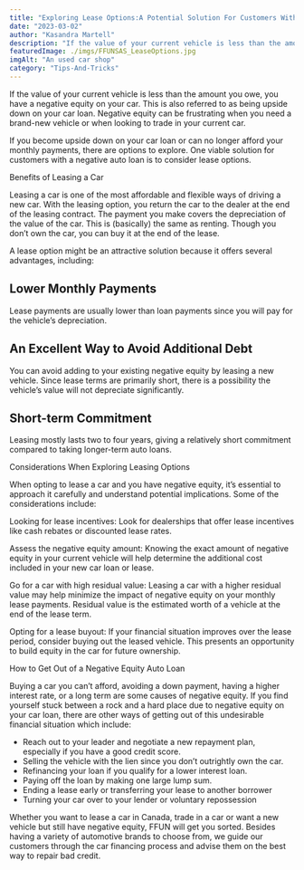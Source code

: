 ```yaml
---
title: "Exploring Lease Options:A Potential Solution For Customers With Negative Equity"
date: "2023-03-02"
author: "Kasandra Martell"
description: "If the value of your current vehicle is less than the amount you owe, you have a negative equity on your car."
featuredImage: ./imgs/FFUNSAS_LeaseOptions.jpg
imgAlt: "An used car shop"
category: "Tips-And-Tricks"
---
```


If the value of your current vehicle is less than the amount you owe, you have a negative equity on your car. This is also referred to as being upside down on your car loan. Negative equity can be frustrating when you need a brand-new vehicle or when looking to trade in your current car.

If you become upside down on your car loan or can no longer afford your monthly payments, there are options to explore. One viable solution for customers with a negative auto loan is to consider lease options.

Benefits of Leasing a Car

Leasing a car is one of the most affordable and flexible ways of driving a new car. With the leasing option, you return the car to the dealer at the end of the leasing contract. The payment you make covers the depreciation of the value of the car. This is (basically) the same as renting. Though you don’t own the car, you can buy it at the end of the lease.

A lease option might be an attractive solution because it offers several advantages, including:

## Lower Monthly Payments

Lease payments are usually lower than loan payments since you will pay for the vehicle’s depreciation.

## An Excellent Way to Avoid Additional Debt

You can avoid adding to your existing negative equity by leasing a new vehicle. Since lease terms are primarily short, there is a possibility the vehicle’s value will not depreciate significantly.

## Short-term Commitment

Leasing mostly lasts two to four years, giving a relatively short commitment compared to taking longer-term auto loans.

Considerations When Exploring Leasing Options

When opting to lease a car and you have negative equity, it’s essential to approach it carefully and understand potential implications. Some of the considerations include:

Looking for lease incentives: Look for dealerships that offer lease incentives like cash rebates or discounted lease rates.

Assess the negative equity amount: Knowing the exact amount of negative equity in your current vehicle will help determine the additional cost included in your new car loan or lease.

Go for a car with high residual value: Leasing a car with a higher residual value may help minimize the impact of negative equity on your monthly lease payments. Residual value is the estimated worth of a vehicle at the end of the lease term.

Opting for a lease buyout: If your financial situation improves over the lease period, consider buying out the leased vehicle. This presents an opportunity to build equity in the car for future ownership.

How to Get Out of a Negative Equity Auto Loan

Buying a car you can’t afford, avoiding a down payment, having a higher interest rate, or a long term are some causes of negative equity. If you find yourself stuck between a rock and a hard place due to negative equity on your car loan, there are other ways of getting out of this undesirable financial situation which include:

- Reach out to your leader and negotiate a new repayment plan, especially if you have a good credit score.
- Selling the vehicle with the lien since you don’t outrightly own the car.
- Refinancing your loan if you qualify for a lower interest loan.
- Paying off the loan by making one large lump sum.
- Ending a lease early or transferring your lease to another borrower
- Turning your car over to your lender or voluntary repossession

Whether you want to lease a car in Canada, trade in a car or want a new vehicle but still have negative equity, FFUN will get you sorted. Besides having a variety of automotive brands to choose from, we guide our customers through the car financing process and advise them on the best way to repair bad credit.

